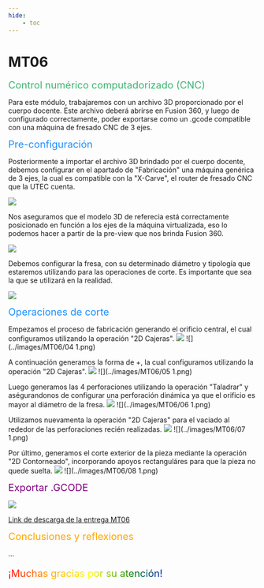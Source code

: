 ```yaml
---
hide:
    - toc
---
```


# MT06

<span style="font-size: 20px ; color: mediumseagreen">Control numérico computadorizado (CNC)</span>

Para este módulo, trabajaremos con un archivo 3D proporcionado por el cuerpo docente. Este archivo deberá abrirse en Fusion 360, y luego de configurado correctamente, poder exportarse como un .gcode compatible con una máquina de fresado CNC de 3 ejes.

<span style="font-size: 20px ; color: dodgerblue">Pre-configuración</span>

Posteriormente a importar el archivo 3D brindado por el cuerpo docente, debemos configurar en el apartado de "Fabricación" una máquina genérica de 3 ejes, la cual es compatible con la "X-Carve", el router de fresado CNC que la UTEC cuenta.

![](../images/MT06/01.png)

Nos aseguramos que el modelo 3D de referecia está correctamente posicionado en función a los ejes de la máquina virtualizada, eso lo podemos hacer a partir de la pre-view que nos brinda Fusion 360.

![](../images/MT06/02.png)

Debemos configurar la fresa, con su determinado diámetro y tipología que estaremos utilizando para las operaciones de corte. Es importante que sea la que se utilizará en la realidad.

![](../images/MT06/03.png)

<span style="font-size: 20px ; color: dodgerblue">Operaciones de corte</span>

Empezamos el proceso de fabricación generando el orificio central, el cual configuramos utilizando la operación "2D Cajeras".
![](../images/MT06/04.png)
![](../images/MT06/04 1.png)

A continuación generamos la forma de +, la cual configuramos utilizando la operación "2D Cajeras".
![](../images/MT06/05.png)
![](../images/MT06/05 1.png)

Luego generamos las 4 perforaciones utilizando la operación "Taladrar" y aségurandonos de configurar una perforación dinámica ya que el orificio es mayor al diámetro de la fresa.
![](../images/MT06/06.png)
![](../images/MT06/06 1.png)

Utilizamos nuevamenta la operación "2D Cajeras" para el vaciado al rededor de las perforaciones recién realizadas.
![](../images/MT06/07.png)
![](../images/MT06/07 1.png)

Por último, generamos el corte exterior de la pieza mediante la operación "2D Contorneado", incorporando apoyos rectanguláres para que la pieza no quede suelta.
![](../images/MT06/08.png)
![](../images/MT06/08 1.png)

<span style="font-size: 20px ; color: purple">Exportar .GCODE</span>

![](../images/MT06/Final.png)

[Link de descarga de la entrega MT06](https://drive.google.com/drive/folders/1M-4lgbKi65JW0B3ep8HXU2XYjxSXF345?usp=sharing)

<span style="font-size: 20px ; color: orange">Conclusiones y reflexiones</span>

...

<p style="font-size: 20px"; class="rainbow">¡Muchas gracias por su atención!</p>

<meta charset="UTF-8">
    <meta name="viewport" content="width=device-width, initial-scale=1.0">
    <title>Texto Arcoíris</title>
    <style>
        .rainbow {
            background: linear-gradient(to right, red, orange, yellow, green, blue, indigo, violet);
            color: transparent;
            background-clip: text;
        }
    </style>
